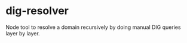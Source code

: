 # dig-resolver
Node tool to resolve a domain recursively by doing manual DIG queries layer by layer.
